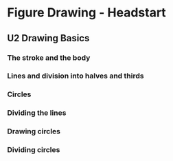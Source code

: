# Figure Drawing - Headstart

## U2 Drawing Basics
### The stroke and the body
### Lines and division into halves and thirds
### Circles
### Dividing the lines
### Drawing circles
### Dividing circles
